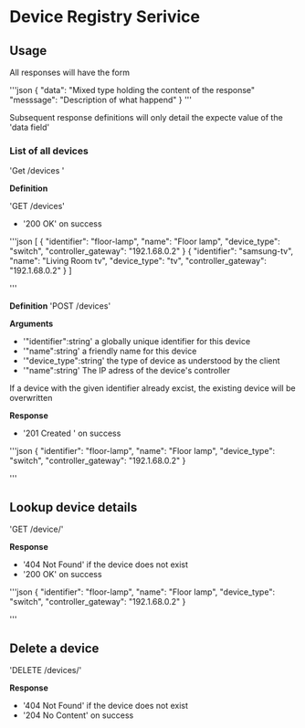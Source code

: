# Device Registry Serivice 

## Usage 

All responses will have the form 

'''json 
{
	"data": "Mixed type holding the content of the response"
	"messsage": "Description of what happend"
}
'''

Subsequent  response definitions will only detail the expecte value of the 'data field'

### List of all devices 
'Get /devices '

**Definition**

'GET /devices'

- '200 OK' on success 

'''json 
[
	{
		"identifier": "floor-lamp",
		"name": "Floor lamp",
		"device_type": "switch",
		"controller_gateway": "192.1.68.0.2"
	}
	{
		"identifier": "samsung-tv",
		"name": "Living Room tv",
		"device_type": "tv",
		"controller_gateway": "192.1.68.0.2"
	}
]

'''

**Definition**
'POST /devices'

**Arguments**

- '"identifier":string' a globally unique identifier for this device
- '"name":string' a friendly name for this device 
- '"device_type":string' the type of device as understood by the client 
- '"name":string' The IP adress of the device's controller

If a device with the given identifier already excist, the existing device will be overwritten

**Response**

- '201 Created ' on success 

'''json 
	{
		"identifier": "floor-lamp",
		"name": "Floor lamp",
		"device_type": "switch",
		"controller_gateway": "192.1.68.0.2"
	}

'''

## Lookup device details 

'GET /device/<identifier>'

**Response**
- '404 Not Found' if the device does not exist 
- '200 OK' on success

'''json 
	{
		"identifier": "floor-lamp",
		"name": "Floor lamp",
		"device_type": "switch",
		"controller_gateway": "192.1.68.0.2"
	}

'''

## Delete a device

'DELETE /devices/<identifier>'

**Response**

- '404 Not Found' if the device does not exist
- '204 No Content' on success



